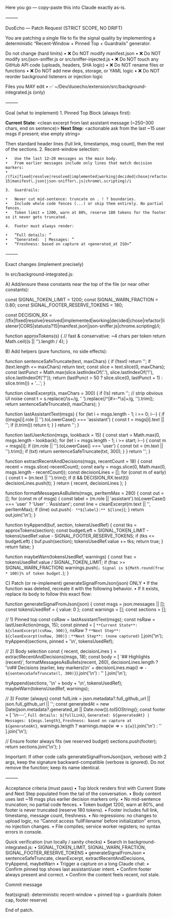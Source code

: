 Here you go — copy-paste this into Claude exactly as-is.

⸻

DuoEcho — Patch Request (STRICT SCOPE, NO DRIFT)

You are patching a single file to fix the signal quality by implementing a deterministic “Recent-Window + Pinned Top + Guardrails” generator.

Do not change (hard limits)
	•	❌ Do NOT modify manifest.json
	•	❌ Do NOT modify src/json-sniffer.js or src/sniffer-injected.js
	•	❌ Do NOT touch any GitHub API code (uploads, headers, SHA logic)
	•	❌ Do NOT rename files or functions
	•	❌ Do NOT add new deps, storage, or YAML logic
	•	❌ Do NOT reorder background listeners or injection logic

Files you MAY edit
	•	✅ ~/Dev/duoecho/extension/src/background-integrated.js (only)

⸻

Goal (what to implement)
	1.	Pinned Top Block (always first):

**Current State**: <clean excerpt from last assistant message (~250–300 chars, end on sentence)>
**Next Step**: <actionable ask from the last ~15 user msgs if present; else empty string>

Then standard header lines (full link, timestamps, msg count), then the rest of the sections.
	2.	Recent-window selection:

	•	Use the last 12–20 messages as the main body.
	•	From earlier messages include only lines that match decision markers:
	•	/(fix|fixed|resolve|resolved|implemented|working|decided|chose|refactor|listener|CORS|status\s?15|manifest\.json|json-sniffer\.js|chrome\.scripting)/i

	3.	Guardrails:

	•	Never cut mid-sentence: truncate on . ! ? boundaries.
	•	Include whole code fences (...) or skip them entirely. No partial fences.
	•	Token limit = 1200, warn at 80%, reserve 180 tokens for the footer so it never gets truncated.

	4.	Footer must always render:

	•	“Full details: ”
	•	“Generated:  | Messages: ”
	•	“Freshness: based on capture at <generated_at ISO>”

⸻

Exact changes (implement precisely)

In src/background-integrated.js:

A) Add/ensure these constants near the top of the file (or near other constants):

const SIGNAL_TOKEN_LIMIT = 1200;
const SIGNAL_WARN_FRACTION = 0.80;
const SIGNAL_FOOTER_RESERVE_TOKENS = 180;

const DECISION_RX = /(fix|fixed|resolve|resolved|implemented|working|decided|chose|refactor|listener|CORS|status\s?15|manifest\.json|json-sniffer\.js|chrome\.scripting)/i;

function approxTokens(s) {
  // fast & conservative: ~4 chars per token
  return Math.ceil((s || '').length / 4);
}

B) Add helpers (pure functions, no side effects):

function sentenceSafeTruncate(text, maxChars) {
  if (!text) return '';
  if (text.length <= maxChars) return text;
  const slice = text.slice(0, maxChars);
  const lastPunct = Math.max(slice.lastIndexOf('.'), slice.lastIndexOf('!'), slice.lastIndexOf('?'));
  return (lastPunct > 50 ? slice.slice(0, lastPunct + 1) : slice.trim()) + '…';
}

function cleanExcerpt(s, maxChars = 300) {
  if (!s) return '';
  // strip obvious UI noise
  const t = s.replace(/\s+/g, ' ').replace(/^[#>\-\*\s]+/g, '').trim();
  return sentenceSafeTruncate(t, maxChars);
}

function lastAssistantText(msgs) {
  for (let i = msgs.length - 1; i >= 0; i--) {
    if ((msgs[i].role || '').toLowerCase() === 'assistant') {
      const t = msgs[i].text || '';
      if (t.trim()) return t;
    }
  }
  return '';
}

function lastUserAction(msgs, lookback = 15) {
  const start = Math.max(0, msgs.length - lookback);
  for (let i = msgs.length - 1; i >= start; i--) {
    const m = msgs[i];
    if ((m.role || '').toLowerCase() === 'user') {
      const txt = (m.text || '').trim();
      if (txt) return sentenceSafeTruncate(txt, 300);
    }
  }
  return '';
}

function extractRecentAndDecisions(msgs, recentCount = 18) {
  const recent = msgs.slice(-recentCount);
  const early = msgs.slice(0, Math.max(0, msgs.length - recentCount));
  const decisionLines = [];
  for (const m of early) {
    const t = (m.text || '').trim();
    if (t && DECISION_RX.test(t)) decisionLines.push(t);
  }
  return { recent, decisionLines };
}

function formatMessagesAsBullets(msgs, perItemMax = 280) {
  const out = [];
  for (const m of msgs) {
    const label = (m.role || 'assistant').toLowerCase() === 'user' ? 'User' : 'Assistant';
    const line = cleanExcerpt(m.text || '', perItemMax);
    if (line) out.push(`- **${label}:** ${line}`);
  }
  return out.join('\n');
}

function tryAppend(buf, section, tokensUsedRef) {
  const tks = approxTokens(section);
  const budgetLeft = SIGNAL_TOKEN_LIMIT - tokensUsedRef.value - SIGNAL_FOOTER_RESERVE_TOKENS;
  if (tks <= budgetLeft) {
    buf.push(section);
    tokensUsedRef.value += tks;
    return true;
  }
  return false;
}

function maybeWarn(tokensUsedRef, warnings) {
  const frac = tokensUsedRef.value / SIGNAL_TOKEN_LIMIT;
  if (frac >= SIGNAL_WARN_FRACTION) warnings.push(`⚠️ Signal is ${Math.round(frac * 100)}% of token budget.`);
}

C) Patch (or re-implement) generateSignalFromJson(json) ONLY
	•	If the function was deleted, recreate it with the following behavior.
	•	If it exists, replace its body to follow this exact flow:

function generateSignalFromJson(json) {
  const msgs = json.messages || [];
  const tokensUsedRef = { value: 0 };
  const warnings = [];
  const sections = [];

  // 1) Pinned top
  const csRaw = lastAssistantText(msgs);
  const nsRaw = lastUserAction(msgs, 15);
  const pinned = [
    `**Current State**: ${cleanExcerpt(csRaw, 300)}`,
    nsRaw ? `**Next Step**: ${cleanExcerpt(nsRaw, 300)}` : `**Next Step**: (none captured)`
  ].join('\n');
  tryAppend(sections, pinned + '\n', tokensUsedRef);

  // 2) Body selection
  const { recent, decisionLines } = extractRecentAndDecisions(msgs, 18);
  const body = [
    '## Highlights (recent)',
    formatMessagesAsBullets(recent, 260),
    decisionLines.length ? '\n## Decisions (earlier, key markers)\n' + decisionLines.map(l => `- ${sentenceSafeTruncate(l, 300)}`).join('\n') : ''
  ].join('\n');

  tryAppend(sections, '\n' + body + '\n', tokensUsedRef);
  maybeWarn(tokensUsedRef, warnings);

  // 3) Footer (always)
  const fullLink = json.metadata?.full_github_url || json.full_github_url || '<missing>';
  const generatedAt = new Date(json.metadata?.generated_at || Date.now()).toISOString();
  const footer = [
    '\n---',
    `Full details: ${fullLink}`,
    `Generated: ${generatedAt} | Messages: ${msgs.length}`,
    `Freshness: based on capture at ${generatedAt}`,
    warnings.length ? warnings.map(w => `> ${w}`).join('\n') : ''
  ].join('\n');

  // Ensure footer always fits (we reserved budget)
  sections.push(footer);
  return sections.join('\n');
}

Important: If other code calls generateSignalFromJson(json, verbose) with 2 args, keep the signature backward-compatible (verbose is ignored). Do not remove the function; keep its name identical.

⸻

Acceptance criteria (must pass)
	•	Top block renders first with Current State and Next Step populated from the tail of the conversation.
	•	Body content uses last ~18 msgs plus earlier decision markers only.
	•	No mid-sentence truncation; no partial code fences.
	•	Token budget 1200, warn at 80%, and footer is never truncated (reserve 180 tokens).
	•	Footer includes full link, timestamp, message count, freshness.
	•	No regressions: no changes to upload logic, no “Cannot access ‘fullFilename’ before initialization” errors, no injection changes.
	•	File compiles; service worker registers; no syntax errors in console.

Quick verification (run locally / sanity checks)
	•	Search in background-integrated.js:
	•	SIGNAL_TOKEN_LIMIT, SIGNAL_WARN_FRACTION, SIGNAL_FOOTER_RESERVE_TOKENS
	•	generateSignalFromJson
	•	sentenceSafeTruncate, cleanExcerpt, extractRecentAndDecisions, tryAppend, maybeWarn
	•	Trigger a capture on a long Claude chat:
	•	Confirm pinned top shows last assistant/user intent.
	•	Confirm footer always present and correct.
	•	Confirm the content feels recent, not stale.

Commit message

feat(signal): deterministic recent-window + pinned top + guardrails (token cap, footer reserve)

End of patch.
